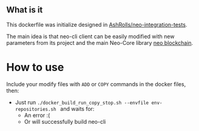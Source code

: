 ## What is it

This dockerfile was initialize designed in [AshRolls/neo-integration-tests](https://github.com/AshRolls/neo-integration-tests).

The main idea is that neo-cli client can be easily modified with new parameters from its project and the main Neo-Core library [neo blockchain](https://github.com/neo-project/neo/).

# How to use

Include your modify files with `ADD` or `COPY` commands in the docker files, then:

* Just run `./docker_build_run_copy_stop.sh --envfile env-repositories.sh ` and waits for:
  - An error :(
  - Or will successfully build neo-cli

